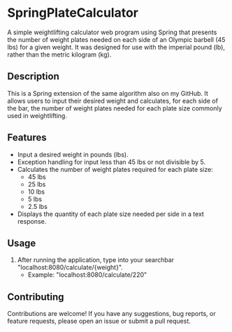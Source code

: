 # SpringPlateCalculator

A simple weightlifting calculator web program using Spring that presents the number of weight plates needed on each side of an Olympic barbell (45 lbs) for a given weight. It was designed for use with the imperial pound (lb), rather than the metric kilogram (kg).

## Description

This is a Spring extension of the same algorithm also on my GitHub. It allows users to input their desired weight and calculates, for each side of the bar, the number of weight plates needed for each plate size commonly used in weightlifting.

## Features

- Input a desired weight in pounds (lbs).
- Exception handling for input less than 45 lbs or not divisible by 5.
- Calculates the number of weight plates required for each plate size:
  - 45 lbs
  - 25 lbs
  - 10 lbs
  - 5 lbs
  - 2.5 lbs
- Displays the quantity of each plate size needed per side in a text response.

## Usage

1. After running the application, type into your searchbar "localhost:8080/calculate/{weight}".
   - Example: "localhost:8080/calculate/220"

## Contributing

Contributions are welcome! If you have any suggestions, bug reports, or feature requests, please open an issue or submit a pull request.
